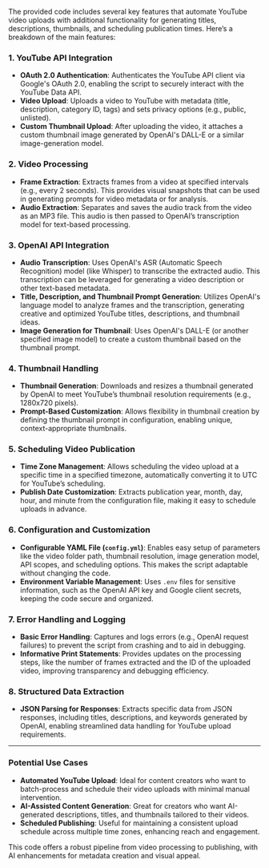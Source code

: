 The provided code includes several key features that automate YouTube video uploads with additional functionality for generating titles, descriptions, thumbnails, and scheduling publication times. Here’s a breakdown of the main features:

### 1. **YouTube API Integration**
   - **OAuth 2.0 Authentication**: Authenticates the YouTube API client via Google's OAuth 2.0, enabling the script to securely interact with the YouTube Data API.
   - **Video Upload**: Uploads a video to YouTube with metadata (title, description, category ID, tags) and sets privacy options (e.g., public, unlisted).
   - **Custom Thumbnail Upload**: After uploading the video, it attaches a custom thumbnail image generated by OpenAI's DALL-E or a similar image-generation model.

### 2. **Video Processing**
   - **Frame Extraction**: Extracts frames from a video at specified intervals (e.g., every 2 seconds). This provides visual snapshots that can be used in generating prompts for video metadata or for analysis.
   - **Audio Extraction**: Separates and saves the audio track from the video as an MP3 file. This audio is then passed to OpenAI’s transcription model for text-based processing.

### 3. **OpenAI API Integration**
   - **Audio Transcription**: Uses OpenAI's ASR (Automatic Speech Recognition) model (like Whisper) to transcribe the extracted audio. This transcription can be leveraged for generating a video description or other text-based metadata.
   - **Title, Description, and Thumbnail Prompt Generation**: Utilizes OpenAI's language model to analyze frames and the transcription, generating creative and optimized YouTube titles, descriptions, and thumbnail ideas.
   - **Image Generation for Thumbnail**: Uses OpenAI's DALL-E (or another specified image model) to create a custom thumbnail based on the thumbnail prompt.

### 4. **Thumbnail Handling**
   - **Thumbnail Generation**: Downloads and resizes a thumbnail generated by OpenAI to meet YouTube’s thumbnail resolution requirements (e.g., 1280x720 pixels).
   - **Prompt-Based Customization**: Allows flexibility in thumbnail creation by defining the thumbnail prompt in configuration, enabling unique, context-appropriate thumbnails.

### 5. **Scheduling Video Publication**
   - **Time Zone Management**: Allows scheduling the video upload at a specific time in a specified timezone, automatically converting it to UTC for YouTube’s scheduling.
   - **Publish Date Customization**: Extracts publication year, month, day, hour, and minute from the configuration file, making it easy to schedule uploads in advance.

### 6. **Configuration and Customization**
   - **Configurable YAML File (`config.yml`)**: Enables easy setup of parameters like the video folder path, thumbnail resolution, image generation model, API scopes, and scheduling options. This makes the script adaptable without changing the code.
   - **Environment Variable Management**: Uses `.env` files for sensitive information, such as the OpenAI API key and Google client secrets, keeping the code secure and organized.

### 7. **Error Handling and Logging**
   - **Basic Error Handling**: Captures and logs errors (e.g., OpenAI request failures) to prevent the script from crashing and to aid in debugging.
   - **Informative Print Statements**: Provides updates on the processing steps, like the number of frames extracted and the ID of the uploaded video, improving transparency and debugging efficiency.

### 8. **Structured Data Extraction**
   - **JSON Parsing for Responses**: Extracts specific data from JSON responses, including titles, descriptions, and keywords generated by OpenAI, enabling streamlined data handling for YouTube upload requirements.

---

### Potential Use Cases

- **Automated YouTube Upload**: Ideal for content creators who want to batch-process and schedule their video uploads with minimal manual intervention.
- **AI-Assisted Content Generation**: Great for creators who want AI-generated descriptions, titles, and thumbnails tailored to their videos.
- **Scheduled Publishing**: Useful for maintaining a consistent upload schedule across multiple time zones, enhancing reach and engagement.

This code offers a robust pipeline from video processing to publishing, with AI enhancements for metadata creation and visual appeal.